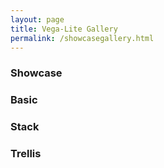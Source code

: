 ```yaml
---
layout: page
title: Vega-Lite Gallery
permalink: /showcasegallery.html
---
```


### Showcase
<div class="gallery" data-gallery-group="Showcase"></div>

### Basic
<div class="gallery" data-gallery-group="Basic"></div>

### Stack
<div class="gallery" data-gallery-group="Stack"></div>

### Trellis
<div class="gallery" data-gallery-group="Trellis"></div>

<script src="{{site.baseurl}}/site/static/gallery.js"></script>
